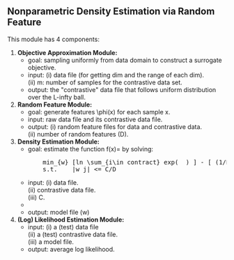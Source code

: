 <h2>Nonparametric Density Estimation via Random Feature</h2>

This module has 4 components:

<ol>

<li> <b>Objective Approximation Module:</b>

<ul>
<li>goal: sampling uniformly from data domain to construct a surrogate objective.
</li>

<li>input:  (i)  data file (for getting dim and the range of each dim). <br>
	    (ii) m: number of samples for the contrastive data set.
</li>

<li>output: the "contrastive" data file that follows uniform distribution over the L-infty ball.
</li>
</ul>

</li>

<li> <b>Random Feature Module:</b>

<ul>
<li> goal: generate features \phi(x) for each sample x. </li>

<li> input: raw data file and its contrastive data file. </li>

<li> output: (i)  random feature files for data and contrastive data.<br>
	     (ii) number of random features (D). 
</li>
</ul>

</li>

<li> <b>Density Estimation Module:</b>

<ul>	
<li>goal: estimate the function f(x)=<w, \phi(x)> by solving: <br>
<pre>
	min_{w} [ln \sum_{i\in contract} exp( <w,\phi(x_i)> ) ] - [ (1/N)\sum_{i\in data} <w,\phi(x_i)> ]
	s.t.	|w_j| <= C/D
</pre>
</li>
<li>
input:  (i)  data file. <br>
	(ii) contrastive data file. <br>
	(iii) C.
<li>
<li>
output: model file (w)
</li>
</ul>

</li>

<li> <b>(Log) Likelihood Estimation Module:</b>

<ul>
<li>
input:	(i)   a (test) data file <br>
	(ii)  a (test) contrastive data file. <br>
	(iii) a model file.
</li>
<li>
output:	average log likelihood.
</li>
</ul>

</li>

</ol>
